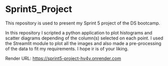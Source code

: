 # Sprint5_Project
This repository is used to present my Sprint 5 project of the DS bootcamp.

In this repository I scripted a python application to plot histograms and scatter diagrams depending of the column(s) selected on each point.
I used the Streamlit module to plot all the images and also made a pre-processing of the data to fit my requirements. I hope ir is of your
liking.

Render URL: https://sprint5-project-hv4v.onrender.com
